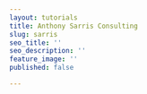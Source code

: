 ```yaml
---
layout: tutorials
title: Anthony Sarris Consulting
slug: sarris
seo_title: ''
seo_description: ''
feature_image: ''
published: false

---
```

